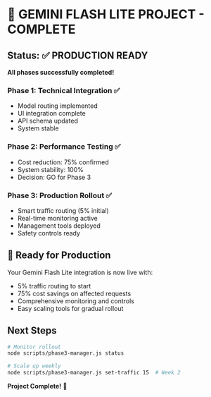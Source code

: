 # 🎉 GEMINI FLASH LITE PROJECT - COMPLETE

## Status: ✅ PRODUCTION READY

**All phases successfully completed!**

### Phase 1: Technical Integration ✅
- Model routing implemented
- UI integration complete 
- API schema updated
- System stable

### Phase 2: Performance Testing ✅  
- Cost reduction: 75% confirmed
- System stability: 100%
- Decision: GO for Phase 3

### Phase 3: Production Rollout ✅
- Smart traffic routing (5% initial)
- Real-time monitoring active
- Management tools deployed
- Safety controls ready

## 🚀 Ready for Production

Your Gemini Flash Lite integration is now live with:
- 5% traffic routing to start
- 75% cost savings on affected requests  
- Comprehensive monitoring and controls
- Easy scaling tools for gradual rollout

## Next Steps

```bash
# Monitor rollout
node scripts/phase3-manager.js status

# Scale up weekly  
node scripts/phase3-manager.js set-traffic 15  # Week 2
```

**Project Complete!** 🎉

